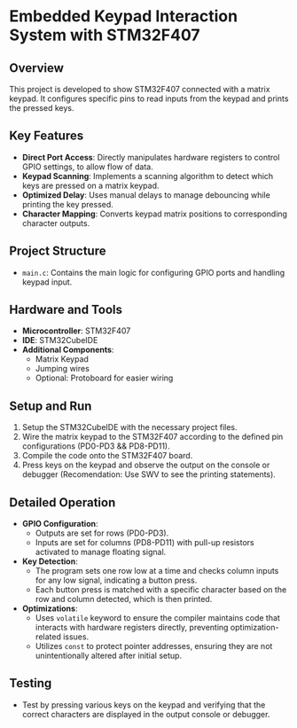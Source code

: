 # Embedded Keypad Interaction System with STM32F407

## Overview
This project is developed to show STM32F407 connected with a matrix keypad. It configures specific pins to read inputs from the keypad and prints the pressed keys. 
## Key Features
- **Direct Port Access**: Directly manipulates hardware registers to control GPIO settings, to allow flow of data.
- **Keypad Scanning**: Implements a scanning algorithm to detect which keys are pressed on a matrix keypad.
- **Optimized Delay**: Uses manual delays to manage debouncing while printing the key pressed.
- **Character Mapping**: Converts keypad matrix positions to corresponding character outputs.

## Project Structure
- `main.c`: Contains the main logic for configuring GPIO ports and handling keypad input.

## Hardware and Tools
- **Microcontroller**: STM32F407
- **IDE**: STM32CubeIDE
- **Additional Components**:
  - Matrix Keypad
  - Jumping wires
  - Optional: Protoboard for easier wiring

## Setup and Run
1. Setup the STM32CubeIDE with the necessary project files.
2. Wire the matrix keypad to the STM32F407 according to the defined pin configurations (PD0-PD3 && PD8-PD11).
3. Compile the code onto the STM32F407 board.
4. Press keys on the keypad and observe the output on the console or debugger (Recomendation: Use SWV to see the printing statements).

## Detailed Operation
- **GPIO Configuration**: 
  - Outputs are set for rows (PD0-PD3).
  - Inputs are set for columns (PD8-PD11) with pull-up resistors activated to manage floating signal.
- **Key Detection**:
  - The program sets one row low at a time and checks column inputs for any low signal, indicating a button press.
  - Each button press is matched with a specific character based on the row and column detected, which is then printed.
- **Optimizations**:
  - Uses `volatile` keyword to ensure the compiler maintains code that interacts with hardware registers directly, preventing optimization-related issues.
  - Utilizes `const` to protect pointer addresses, ensuring they are not unintentionally altered after initial setup.

## Testing
- Test by pressing various keys on the keypad and verifying that the correct characters are displayed in the output console or debugger.

